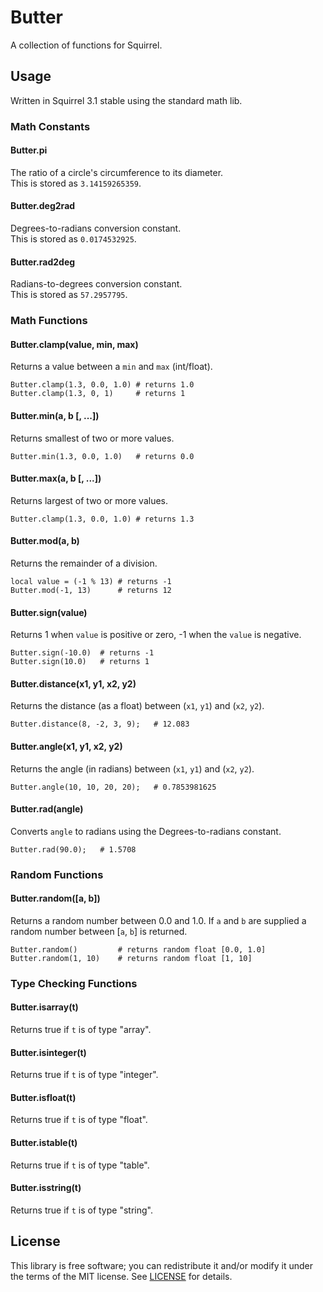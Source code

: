 # Butter

A collection of functions for Squirrel.

## Usage

Written in Squirrel 3.1 stable using the standard math lib.

### Math Constants

#### Butter.pi
The ratio of a circle's circumference to its diameter.</br>
This is stored as `3.14159265359`.

#### Butter.deg2rad
Degrees-to-radians conversion constant.</br>
This is stored as `0.0174532925`.

#### Butter.rad2deg
Radians-to-degrees conversion constant.</br>
This is stored as `57.2957795`.

### Math Functions

#### Butter.clamp(value, min, max)
Returns a value between a `min` and `max` (int/float).
```squirrel
Butter.clamp(1.3, 0.0, 1.0)	# returns 1.0
Butter.clamp(1.3, 0, 1)		# returns 1
```

#### Butter.min(a, b [, ...])
Returns smallest of two or more values.
```squirrel
Butter.min(1.3, 0.0, 1.0)	# returns 0.0
```

#### Butter.max(a, b [, ...])
Returns largest of two or more values.
```squirrel
Butter.clamp(1.3, 0.0, 1.0)	# returns 1.3
```

#### Butter.mod(a, b)
Returns the remainder of a division.
```squirrel
local value = (-1 % 13)	# returns -1
Butter.mod(-1, 13)		# returns 12
```

#### Butter.sign(value)
Returns 1 when `value` is positive or zero, -1 when the `value` is negative.
```squirrel
Butter.sign(-10.0)	# returns -1
Butter.sign(10.0)	# returns 1
```

#### Butter.distance(x1, y1, x2, y2)
Returns the distance (as a float) between (`x1`, `y1`) and (`x2`, `y2`).
```squirrel
Butter.distance(8, -2, 3, 9);	# 12.083
```

#### Butter.angle(x1, y1, x2, y2)
Returns the angle (in radians) between (`x1`, `y1`) and (`x2`, `y2`).
```squirrel
Butter.angle(10, 10, 20, 20);	# 0.7853981625
```

#### Butter.rad(angle)
Converts `angle` to radians using the Degrees-to-radians constant.
```squirrel
Butter.rad(90.0);	# 1.5708
```

### Random Functions

#### Butter.random([a, b])
Returns a random number between 0.0 and 1.0.
If `a` and `b` are supplied a random number between [`a`, `b`] is returned.

```squirrel
Butter.random()			# returns random float [0.0, 1.0]
Butter.random(1, 10)	# returns random float [1, 10]
```

### Type Checking Functions

#### Butter.isarray(t)
Returns true if `t` is of type "array".

#### Butter.isinteger(t)
Returns true if `t` is of type "integer".

#### Butter.isfloat(t)
Returns true if `t` is of type "float".

#### Butter.istable(t)
Returns true if `t` is of type "table".

#### Butter.isstring(t)
Returns true if `t` is of type "string".

## License

This library is free software; you can redistribute it and/or modify it under
the terms of the MIT license. See [LICENSE](LICENSE) for details.
